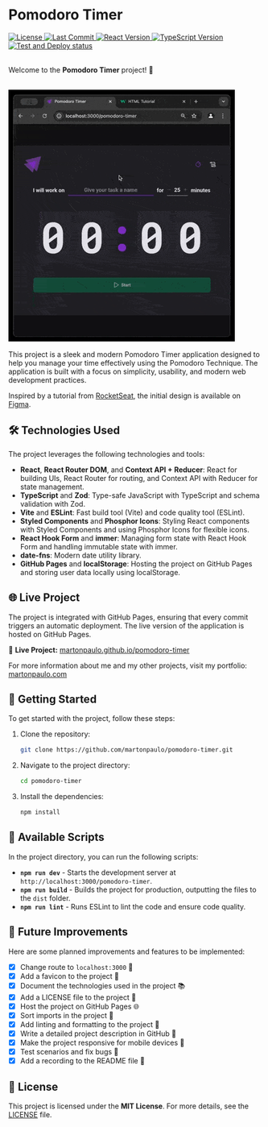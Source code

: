 # Pomodoro Timer

<div>
  <a href="https://github.com/martonpaulo/pomodoro-timer/blob/main/LICENSE">
    <img
      src="https://img.shields.io/github/license/martonpaulo/pomodoro-timer"
      alt="License"
    />
  </a>

  <a href="https://github.com/martonpaulo/pomodoro-timer/commits/main/">
    <img
      src="https://img.shields.io/github/last-commit/martonpaulo/pomodoro-timer"
      alt="Last Commit"
    />
  </a>

  <a href="https://github.com/martonpaulo/pomodoro-timer/blob/main/package.json">
    <img
      src="https://img.shields.io/github/package-json/dependency-version/martonpaulo/pomodoro-timer/react"
      alt="React Version"
    />
  </a>

  <a href="https://github.com/search?q=repo%3Amartonpaulo%2Fpomodoro-timer++language%3ATypeScript">
    <img
      src="https://img.shields.io/github/package-json/dependency-version/martonpaulo/pomodoro-timer/dev/typescript"
      alt="TypeScript Version"
    />
  </a>
</div>

<div>
  <a href="https://github.com/martonpaulo/pomodoro-timer/actions/workflows/deploy.yml">
    <img
      src="https://github.com/martonpaulo/pomodoro-timer/actions/workflows/deploy.yml/badge.svg"
      alt="Test and Deploy status"
    />
  </a>
</div>

<br />

Welcome to the **Pomodoro Timer** project! 🚀

<br />

<img alt="Recording of live application" src="public/uploads/recording.gif" />

<br />

This project is a sleek and modern Pomodoro Timer application designed to help you manage your time effectively using the Pomodoro Technique. The application is built with a focus on simplicity, usability, and modern web development practices.

Inspired by a tutorial from [RocketSeat](https://www.rocketseat.com.br/), the initial design is available on [Figma](https://www.figma.com/design/4tCa5znwYHpmT0bYGQp8u1/Pomodoro-Timer).

## 🛠️ Technologies Used

The project leverages the following technologies and tools:

- **React**, **React Router DOM**, and **Context API + Reducer**: React for building UIs, React Router for routing, and Context API with Reducer for state management.
- **TypeScript** and **Zod**: Type-safe JavaScript with TypeScript and schema validation with Zod.
- **Vite** and **ESLint**: Fast build tool (Vite) and code quality tool (ESLint).
- **Styled Components** and **Phosphor Icons**: Styling React components with Styled Components and using Phosphor Icons for flexible icons.
- **React Hook Form** and **immer**: Managing form state with React Hook Form and handling immutable state with immer.
- **date-fns**: Modern date utility library.
- **GitHub Pages** and **localStorage**: Hosting the project on GitHub Pages and storing user data locally using localStorage.

## 🌐 Live Project

The project is integrated with GitHub Pages, ensuring that every commit triggers an automatic deployment. The live version of the application is hosted on GitHub Pages.

🔗 **Live Project:** [martonpaulo.github.io/pomodoro-timer](https://martonpaulo.github.io/pomodoro-timer)

For more information about me and my other projects, visit my portfolio: [martonpaulo.com](https://martonpaulo.com)

## 🚀 Getting Started

To get started with the project, follow these steps:

1. Clone the repository:
   ```bash
   git clone https://github.com/martonpaulo/pomodoro-timer.git
   ```
2. Navigate to the project directory:
   ```bash
   cd pomodoro-timer
   ```
3. Install the dependencies:
   ```bash
   npm install
   ```

## 📜 Available Scripts

In the project directory, you can run the following scripts:

- **`npm run dev`** - Starts the development server at `http://localhost:3000/pomodoro-timer`.
- **`npm run build`** - Builds the project for production, outputting the files to the `dist` folder.
- **`npm run lint`** - Runs ESLint to lint the code and ensure code quality.

## 🔧 Future Improvements

Here are some planned improvements and features to be implemented:

- [x] Change route to `localhost:3000` 🚦
- [x] Add a favicon to the project 🌟
- [x] Document the technologies used in the project 📚
- [x] Add a LICENSE file to the project 📜
- [x] Host the project on GitHub Pages 🌐
- [x] Sort imports in the project 🧩
- [x] Add linting and formatting to the project 🧹
- [x] Write a detailed project description in GitHub 📝
- [x] Make the project responsive for mobile devices 📱
- [x] Test scenarios and fix bugs 🐛
- [x] Add a recording to the README file 📸

## 📄 License

This project is licensed under the **MIT License**. For more details, see the [LICENSE](LICENSE) file.
